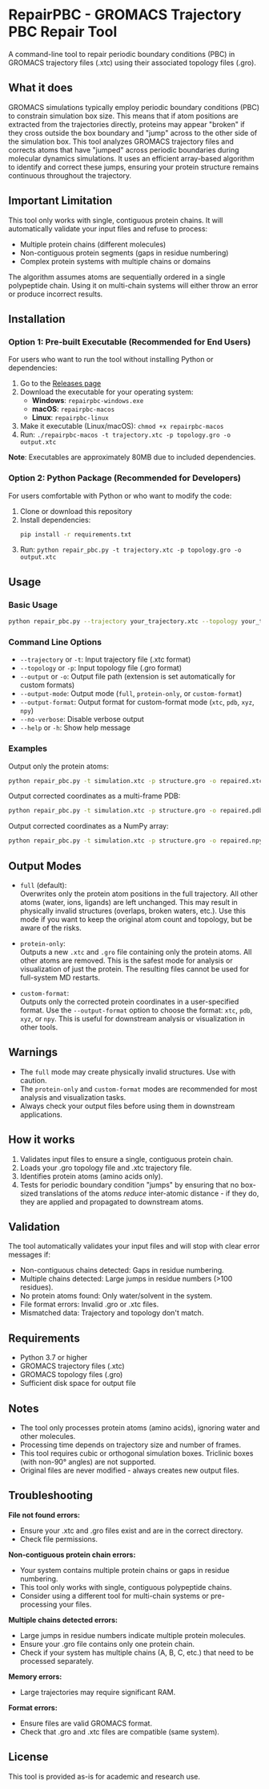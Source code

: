 # RepairPBC - GROMACS Trajectory PBC Repair Tool

A command-line tool to repair periodic boundary conditions (PBC) in GROMACS trajectory files (.xtc) using their associated topology files (.gro).

## What it does
GROMACS simulations typically employ periodic boundary conditions (PBC) to constrain simulation box size. This means that if atom positions are extracted from the trajectories directly, proteins may appear "broken" if they cross outside the box boundary and "jump" across to the other side of the simulation box. 
This tool analyzes GROMACS trajectory files and corrects atoms that have "jumped" across periodic boundaries during molecular dynamics simulations. It uses an efficient array-based algorithm to identify and correct these jumps, ensuring your protein structure remains continuous throughout the trajectory.

## Important Limitation

This tool only works with single, contiguous protein chains. It will automatically validate your input files and refuse to process:

- Multiple protein chains (different molecules)
- Non-contiguous protein segments (gaps in residue numbering)
- Complex protein systems with multiple chains or domains

The algorithm assumes atoms are sequentially ordered in a single polypeptide chain. Using it on multi-chain systems will either throw an error or produce incorrect results.

## Installation

### Option 1: Pre-built Executable (Recommended for End Users)
For users who want to run the tool without installing Python or dependencies:

1. Go to the [Releases page](https://github.com/LadInTheLab/repairpbc/releases)
2. Download the executable for your operating system:
   - **Windows**: `repairpbc-windows.exe`
   - **macOS**: `repairpbc-macos`
   - **Linux**: `repairpbc-linux`
3. Make it executable (Linux/macOS): `chmod +x repairpbc-macos`
4. Run: `./repairpbc-macos -t trajectory.xtc -p topology.gro -o output.xtc`

**Note**: Executables are approximately 80MB due to included dependencies.

### Option 2: Python Package (Recommended for Developers)
For users comfortable with Python or who want to modify the code:

1. Clone or download this repository
2. Install dependencies:
   ```bash
   pip install -r requirements.txt
   ```
3. Run: `python repair_pbc.py -t trajectory.xtc -p topology.gro -o output.xtc`

## Usage

### Basic Usage
```bash
python repair_pbc.py --trajectory your_trajectory.xtc --topology your_topology.gro --output repaired_trajectory.xtc
```

### Command Line Options
- `--trajectory` or `-t`: Input trajectory file (.xtc format)
- `--topology` or `-p`: Input topology file (.gro format)
- `--output` or `-o`: Output file path (extension is set automatically for custom formats)
- `--output-mode`: Output mode (`full`, `protein-only`, or `custom-format`)
- `--output-format`: Output format for custom-format mode (`xtc`, `pdb`, `xyz`, `npy`)
- `--no-verbose`: Disable verbose output
- `--help` or `-h`: Show help message

### Examples

Output only the protein atoms:
```bash
python repair_pbc.py -t simulation.xtc -p structure.gro -o repaired.xtc --output-mode protein-only
```

Output corrected coordinates as a multi-frame PDB:
```bash
python repair_pbc.py -t simulation.xtc -p structure.gro -o repaired.pdb --output-mode custom-format --output-format pdb
```

Output corrected coordinates as a NumPy array:
```bash
python repair_pbc.py -t simulation.xtc -p structure.gro -o repaired.npy --output-mode custom-format --output-format npy
```

## Output Modes

- `full` (default):  
  Overwrites only the protein atom positions in the full trajectory. All other atoms (water, ions, ligands) are left unchanged. This may result in physically invalid structures (overlaps, broken waters, etc.). Use this mode if you want to keep the original atom count and topology, but be aware of the risks.

- `protein-only`:  
  Outputs a new `.xtc` and `.gro` file containing only the protein atoms. All other atoms are removed. This is the safest mode for analysis or visualization of just the protein. The resulting files cannot be used for full-system MD restarts.

- `custom-format`:  
  Outputs only the corrected protein coordinates in a user-specified format. Use the `--output-format` option to choose the format: `xtc`, `pdb`, `xyz`, or `npy`. This is useful for downstream analysis or visualization in other tools.

## Warnings

- The `full` mode may create physically invalid structures. Use with caution.
- The `protein-only` and `custom-format` modes are recommended for most analysis and visualization tasks.
- Always check your output files before using them in downstream applications.

## How it works

1. Validates input files to ensure a single, contiguous protein chain.
2. Loads your .gro topology file and .xtc trajectory file.
3. Identifies protein atoms (amino acids only).
4. Tests for periodic boundary condition "jumps" by ensuring that no box-sized translations of the atoms *reduce* inter-atomic distance - if they do, they are applied and propagated to downstream atoms. 


## Validation

The tool automatically validates your input files and will stop with clear error messages if:

- Non-contiguous chains detected: Gaps in residue numbering.
- Multiple chains detected: Large jumps in residue numbers (>100 residues).
- No protein atoms found: Only water/solvent in the system.
- File format errors: Invalid .gro or .xtc files.
- Mismatched data: Trajectory and topology don't match.

## Requirements

- Python 3.7 or higher
- GROMACS trajectory files (.xtc)
- GROMACS topology files (.gro)
- Sufficient disk space for output file

## Notes

- The tool only processes protein atoms (amino acids), ignoring water and other molecules.
- Processing time depends on trajectory size and number of frames.
- This tool requires cubic or orthogonal simulation boxes. Triclinic boxes (with non-90° angles) are not supported.
- Original files are never modified - always creates new output files.

## Troubleshooting

**File not found errors:**
- Ensure your .xtc and .gro files exist and are in the correct directory.
- Check file permissions.

**Non-contiguous protein chain errors:**
- Your system contains multiple protein chains or gaps in residue numbering.
- This tool only works with single, contiguous polypeptide chains.
- Consider using a different tool for multi-chain systems or pre-processing your files.

**Multiple chains detected errors:**
- Large jumps in residue numbers indicate multiple protein molecules.
- Ensure your .gro file contains only one protein chain.
- Check if your system has multiple chains (A, B, C, etc.) that need to be processed separately.

**Memory errors:**
- Large trajectories may require significant RAM.

**Format errors:**
- Ensure files are valid GROMACS format.
- Check that .gro and .xtc files are compatible (same system).

## License

This tool is provided as-is for academic and research use. 